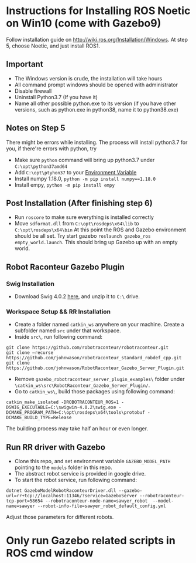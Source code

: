 # Instructions for Installing ROS Noetic on Win10 (come with Gazebo9)

Follow installation guide on http://wiki.ros.org/Installation/Windows. At step 5, choose Noetic, and just install ROS1.

## Important
* The Windows version is crude, the installation will take hours
* All command prompt windows should be opened with administrator
* Disable firewall
* Uninstall Python3.7 (If you have it)
* Name all other possible python.exe to its version (if you have other versions, such as python.exe in python38, name it to python38.exe)


## Notes on Step 5
There might be errors while installing. The process will install python3.7 for you, if there're errors with python, try
* Make sure `python` command will bring up python3.7 under `C:\opt\python37amd64`
* Add `C:\opt\ptyhon37` to your [Environment Variable](https://www.architectryan.com/2018/08/31/how-to-change-environment-variables-on-windows-10/)
* Install numpy 1.18.0, `python -m pip install numpy==1.18.0`
* Install empy, `python -m pip install empy`

##  Post Installation (After finishing step 6)
* Run `roscore` to make sure everything is installed correctly
* Move `sdformat.dll` from `C:\opt\rosdeps\x64\lib` to `C:\opt\rosdeps\x64\bin`
At this point the ROS and Gazebo environment should be all set. Try start gazebo `roslaunch gazebo_ros empty_world.launch`. This should bring up Gazebo up with an empty world.


## Robot Raconteur Gazebo Plugin
### Swig Installation
* Download Swig 4.0.2 [here](https://sourceforge.net/projects/swig/files/swigwin/swigwin-4.0.2/swigwin-4.0.2.zip/download?use_mirror=phoenixnap), and unzip it to `C:\` drive.
### Workspace Setup && RR Installation
* Create a folder named `catkin_ws` anywhere on your machine. Create a subfolder named `src` under that workspace.
* Inside `src\`, run following command:
```
git clone https://github.com/robotraconteur/robotraconteur.git
git clone –recurse https://github.com/johnwason/robotraconteur_standard_robdef_cpp.git 
git clone https://github.com/johnwason/RobotRaconteur_Gazebo_Server_Plugin.git
```
* Remove `gazebo_robotraconteur_server_plugin_examples\` folder under `\catkin_ws\src\RobotRaconteur_Gazebo_Server_Plugin/`.
* Go to `catkin_ws\`, build those packages using following command:
```
catkin_make_isolated -DROBOTRACONTEUR_ROS=1 -DSWIG_EXECUTABLE=C:\swigwin-4.0.2\swig.exe -DCMAKE_PROGRAM_PATH=C:\opt\rosdeps\x64\tools\protobuf -DCMAKE_BUILD_TYPE=Release
```
The building process may take half an hour or even longer.

## Run RR driver with Gazebo
* Clone this repo, and set environment variable `GAZEBO_MODEL_PATH` pointing to the `models` folder in this repo.
* The abstract robot service is provided in google drive.
* To start the robot service, run following command:
```
dotnet GazeboModelRobotRaconteurDriver.dll --gazebo-url=rr+tcp://localhost:11346/?service=GazeboServer --robotraconteur-tcp-port=58654 --robotraconteur-node-name=sawyer_robot  --model-name=sawyer --robot-info-file=sawyer_robot_default_config.yml
```
Adjust those parameters for different robots.

# Only run Gazebo related scripts in ROS cmd window

